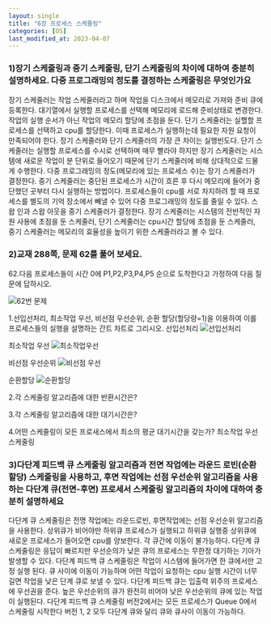 ```yaml
---
layout: single
title: "6장 프로세스 스케쥴링"
categories: [OS]
last_modified_at: 2023-04-07
---
```


### 1)장기 스케줄링과 중기 스케줄링, 단기 스케줄링의 차이에 대하여 충분히 설명하세요. 다중 프로그래밍의 정도를 결정하는 스케줄링은 무엇인가요
장기 스케줄러는 작업 스케줄러라고 하며 작업을 디스크에서 메모리로 가져와 준비 큐에 등록한다. 대기열에서 실행할 프로세스를 선택해 메모리에 로드해 준비상태로 변경한다. 
작업의 실행 순서가 아닌 작업의 메모리 할당에 초점을 둔다. 단기 스케줄러는 실핼할 프로세스를 선택하고 cpu를 할당한다. 이때 프로세스가 실행하는데 필요한 자원 요청이 만족되어야 한다. 장기 스케줄러와 단기 스케줄러의 가장 큰 차이는 실행빈도다. 단기 스케줄러는 실행할 프로세스를 수시로 선택하며 매무 빨라야 하지만 장기 스케줄러는 시스템에 새로운 작업이 분 단위로 
들어오기 때문에 단기 스케줄러에 비해 상대적으로 드물게 수행한다. 다중 프로그래밍의 정도(메모리에 있는 프로세스 수)는 장기 스케줄러가 결정한다. 
중기 스케줄러는 중단된 프로세스가 시간이 흐른 후 다시 메모리에 들어가 중단했던 곳부터 다시 실행하는 방법이다. 프로세스들이 cpu를 서로 차지하려 할 때 프로세스를 별도의 기억 장소에서 빼낼 수 있어 다중 프로그래밍의 정도를 줄일 수 있다. 스왑 인과 스왑 아웃을 중기 스케줄러가 결정한다.
장기 스케줄러는 시스템의 전반적인 자원 사용에 초점을 둔 스케줄러, 단기 스케줄러는 cpu시간 할당에 초점을 둔 스케줄러, 중기 스케줄러는 메모리의 효율성을 높이기 위한 스케줄러라고 볼 수 있다.


### 2)교재 288쪽, 문제 62를 풀어 보세요.
62.다음 프로세스들이 시간 0에 P1,P2,P3,P4,P5 순으로 도착한다고 가정하여 다음 질문에 답하시오.

![62번 문제](https://user-images.githubusercontent.com/48408195/231655683-b76302f6-f15f-48d5-a8a5-9bf8d6340f70.PNG)


1.선입선처리, 최소작업 우선, 비선점 우선순위, 순환 할당(할당량=1)을 이용하여 이를 프로세스들의 실행을 설명하는 간트 차트로 그리시오.
선입선처리
![선입선처리](https://user-images.githubusercontent.com/48408195/231655719-b17dcd14-5dca-4e12-ae4b-de816dfb53ad.PNG)

최소작업 우선
![최소작업우선](https://user-images.githubusercontent.com/48408195/231655765-01c9fcd5-0d7f-4db5-9dd3-a9536aa36315.PNG)

비선점 우선순위
![비선점 우선](https://user-images.githubusercontent.com/48408195/231655790-0a1a10ae-0e4c-4f93-8e99-8a9d7ff6e0b0.PNG)

순환할당
![순환할당](https://user-images.githubusercontent.com/48408195/231655812-b3b95957-f989-4a3f-af1f-b1d37ddaeb34.PNG)


2.각 스케줄링 알고리즘에 대한 반환시간은?


3.각 스케줄링 알고리즘에 대한 대기시간은?


4.어떤 스케줄링이 모든 프로새스에서 최소의 평균 대기시간을 갖는가?
최소작업 우선 스케줄링


### 3)다단계 피드백 큐 스케줄링 알고리즘과 전면 작업에는 라운드 로빈(순환 할당) 스케줄링을 사용하고, 후면 작업에는 선점 우선순위 알고리즘을 사용하는 다단계 큐(전면-후면) 프로세서 스케줄링 알고리즘의 차이에 대하여 충분히 설명하세요
다단계 큐 스케줄링은 전명 작업에는 라운드로빈, 후면작업에는 선점 우선순위 알고리즘을 사용한다. 상위큐가 비어야만 하위큐 프로세스가 실행되고 하위큐 실행중 상위큐에 새로운 프로세스가 들어오면 cpu를 양보한다. 각 큐간에 이동이 불가능하다. 다단계 큐 스케줄링은 응답이 빠르지만 우선순의가 낮은 큐의 프로세스는 무한정 대기하는 기아가 발생할 수 있다. 다단계 피드백 큐 스케줄링은 작업이 시스템에 들어가면 한 큐에서만 고정 실행 된다. 큐 사이에 이동이 가능하며 어떤 작업이 요청하는 cpu 실행 시간이 너무 길면 작업을 낮은 단계 큐로 보낼 수 있다. 다단계 피드백 큐는 입출력 위주의 프로세스에 우선권을 준다. 높은 우선순위의 큐가 완전히 비어야 낮은 우선순위의 큐에 있는 작업이 실행된다. 다단계 피드백 큐 스케줄링 버전2에서는 모든 프로세스가 Queue 0에서 스케줄링 시작한다 버전 1, 2 모두 다단계 큐와 달리 큐와 큐사이 이동이 가능하다.
